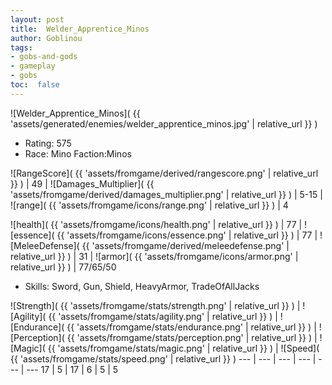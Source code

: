 ```yaml
---
layout: post
title:  Welder_Apprentice_Minos
author: Goblinou
tags:
- gobs-and-gods
- gameplay
- gobs
toc:  false
---
```


![Welder_Apprentice_Minos]( {{ 'assets/generated/enemies/welder_apprentice_minos.jpg' | relative_url }} )
- Rating: 575
- Race: Mino  Faction:Minos

![RangeScore]( {{ 'assets/fromgame/derived/rangescore.png' | relative_url }} ) | 49 | ![Damages_Multiplier]( {{ 'assets/fromgame/derived/damages_multiplier.png' | relative_url }} ) | 5-15 | ![range]( {{ 'assets/fromgame/icons/range.png' | relative_url }} ) | 4


![health]( {{ 'assets/fromgame/icons/health.png' | relative_url }} ) | 77 | ![essence]( {{ 'assets/fromgame/icons/essence.png' | relative_url }} ) | 77 | ![MeleeDefense]( {{ 'assets/fromgame/derived/meleedefense.png' | relative_url }} ) | 31 | ![armor]( {{ 'assets/fromgame/icons/armor.png' | relative_url }} ) | 77/65/50

* Skills: Sword, Gun, Shield, HeavyArmor, TradeOfAllJacks

![Strength]( {{ 'assets/fromgame/stats/strength.png' | relative_url }} ) | ![Agility]( {{ 'assets/fromgame/stats/agility.png' | relative_url }} ) | ![Endurance]( {{ 'assets/fromgame/stats/endurance.png' | relative_url }} ) | ![Perception]( {{ 'assets/fromgame/stats/perception.png' | relative_url }} ) | ![Magic]( {{ 'assets/fromgame/stats/magic.png' | relative_url }} ) | ![Speed]( {{ 'assets/fromgame/stats/speed.png' | relative_url }} )
--- | --- | --- | --- | --- | ---
17 | 5 | 17 | 6 | 5 | 5
